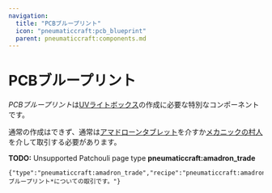 ```yaml
---
navigation:
  title: "PCBブループリント"
  icon: "pneumaticcraft:pcb_blueprint"
  parent: pneumaticcraft:components.md
---
```


# PCBブループリント

*PCBブループリント*は[UVライトボックス](../uv_light_box.md)の作成に必要な特別なコンポーネントです。

 通常の作成はできず、通常は[アマドローンタブレット](../amadron_tablet.md)を介すか[メカニックの村人](../villagers.md)を介して取引する必要があります。

**TODO:** Unsupported Patchouli page type **pneumaticcraft:amadron_trade**

```
{"type":"pneumaticcraft:amadron_trade","recipe":"pneumaticcraft:amadron/pcb_blueprint","text":"*PCBブループリント*についての取引です。"}
```


